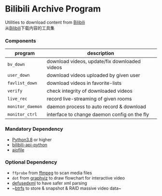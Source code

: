 # Bilibili Archive Program

Utilities to download content from [Bilibili](https://www.bilibili.com)  
从[Bilibili](https://www.bilibili.com)下载内容的工具集  

### Components
|	program		|	description	|
|	----		|	----		|
|	`bv_down`	|	download videos, update/fix downloaded videos	|
|	`user_down`	|	download videos uploaded by given user	|
|	`favlist_down`	|	download videos in favorite-lists	|
|	`verify`	|	check integrity of downloaded videos	|
|	`live_rec`	|	record live-streaming of given rooms	|
|	`monitor_daemon`|	daemon process to auto record & download	|
|	`monitor_ctrl`	|	interface to change daemon config on the fly	|

### Mandatory Dependency
* [Python3.8](https://docs.python.org/3.8/) or higher
* [bilibili-api-python](https://github.com/Nemo2011/bilibili-api)
* [aiofile](https://pypi.org/project/aiofile/)

### Optional Dependency
* `ffprobe` from [ffmpeg](https://ffmpeg.org/) to scan media files
* `dot` from [graphviz](https://graphviz.org/) to draw flowchart for interactive video
* [defusedxml](https://pypi.org/project/defusedxml/) to have safer xml parsing
* ~[btrfs](https://btrfs.wiki.kernel.org) to store & snapshot & RAID massive video data~
